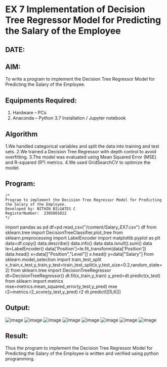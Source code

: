 # EX 7 Implementation of Decision Tree Regressor Model for Predicting the Salary of the Employee
## DATE:
## AIM:
To write a program to implement the Decision Tree Regressor Model for Predicting the Salary of the Employee.

## Equipments Required:
1. Hardware – PCs
2. Anaconda – Python 3.7 Installation / Jupyter notebook

## Algorithm
1.We handled categorical variables and split the data into training and test sets. 
2.We trained a Decision Tree Regressor with depth control to avoid overfitting.
3.The model was evaluated using Mean Squared Error (MSE) and R-squared (R²) metrics.
4.We used GridSearchCV to optimize the model.

## Program:
```
/*
Program to implement the Decision Tree Regressor Model for Predicting the Salary of the Employee.
Developed by: NITHIN BILGATES C
RegisterNumber:  2305001022
*/
```
import pandas as pd
df=pd.read_csv("/content/Salary_EX7.csv")
df
from sklearn.tree import DecisionTreeClassifier,plot_tree
from sklearn.preprocessing import LabelEncoder
import matplotlib.pyplot as plt
data=df.copy()
data.describe()
data.info()
data
data.isnull().sum()
data
le=LabelEncoder()
data['Position']=le.fit_transform(data['Position'])
data.head()
x=data[["Position","Level"]]
x.head()
y=data["Salary"]
from sklearn.model_selection import train_test_split
x_train,x_test,y_train,y_test=train_test_split(x,y,test_size=0.2,random_state=2)
from sklearn.tree import DecisionTreeRegressor
dt=DecisionTreeRegressor()
dt.fit(x_train,y_train)
y_pred=dt.predict(x_test)
from sklearn import metrics
mse=metrics.mean_squared_error(y_test,y_pred)
mse
r2=metrics.r2_score(y_test,y_pred)
r2
dt.predict([[5,6]])
## Output:
![image](https://github.com/user-attachments/assets/e0c04ad9-3a43-4288-9212-1aa933c6c7d5)
![image](https://github.com/user-attachments/assets/d0a89f1f-a53c-4e21-bce5-aac91e33ce1f)
![image](https://github.com/user-attachments/assets/5e70db60-b834-48c4-8701-f90e19a08aa2)
![image](https://github.com/user-attachments/assets/8fbd8f4e-1144-4ffb-b002-b66723571d57)
![image](https://github.com/user-attachments/assets/4ef5edcd-3e2b-4600-b4fe-2bd3fb510877)
![image](https://github.com/user-attachments/assets/ff7fdc44-6582-44b1-8115-09d0787f3807)
![image](https://github.com/user-attachments/assets/28063497-fc2f-4d26-93f2-8f52b7433eab)
![image](https://github.com/user-attachments/assets/3ed457c3-10bf-4c08-ae6c-b66fb0fa5392)



## Result:
Thus the program to implement the Decision Tree Regressor Model for Predicting the Salary of the Employee is written and verified using python programming.

